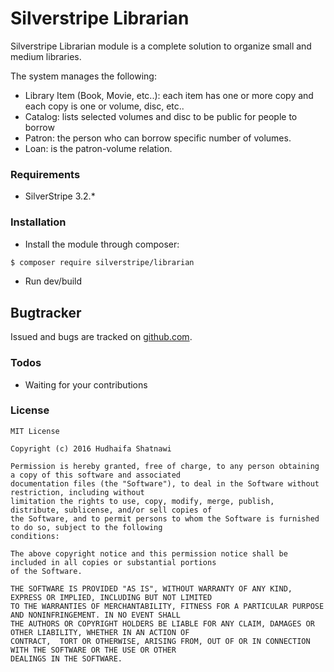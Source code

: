 # Silverstripe Librarian
Silverstripe Librarian module is a complete solution to organize small and medium libraries.

The system manages the following:

 - Library Item (Book, Movie, etc..): each item has one or more copy and each copy is one or volume, disc, etc..
 - Catalog: lists selected volumes and disc to be public for people to borrow
 - Patron: the person who can borrow specific number of volumes.
 - Loan: is the patron-volume relation.

### Requirements
 - SilverStripe 3.2.*

### Installation
- Install the module through composer:
```sh
$ composer require silverstripe/librarian
```
- Run dev/build

## Bugtracker
Issued and bugs are tracked on [github.com].

### Todos
 - Waiting for your contributions
 
### License

    MIT License

    Copyright (c) 2016 Hudhaifa Shatnawi

    Permission is hereby granted, free of charge, to any person obtaining a copy of this software and associated 
    documentation files (the "Software"), to deal in the Software without restriction, including without 
    limitation the rights to use, copy, modify, merge, publish, distribute, sublicense, and/or sell copies of 
    the Software, and to permit persons to whom the Software is furnished to do so, subject to the following
    conditions:

    The above copyright notice and this permission notice shall be included in all copies or substantial portions 
    of the Software.

    THE SOFTWARE IS PROVIDED "AS IS", WITHOUT WARRANTY OF ANY KIND, EXPRESS OR IMPLIED, INCLUDING BUT NOT LIMITED 
    TO THE WARRANTIES OF MERCHANTABILITY, FITNESS FOR A PARTICULAR PURPOSE AND NONINFRINGEMENT. IN NO EVENT SHALL 
    THE AUTHORS OR COPYRIGHT HOLDERS BE LIABLE FOR ANY CLAIM, DAMAGES OR OTHER LIABILITY, WHETHER IN AN ACTION OF 
    CONTRACT,  TORT OR OTHERWISE, ARISING FROM, OUT OF OR IN CONNECTION WITH THE SOFTWARE OR THE USE OR OTHER 
    DEALINGS IN THE SOFTWARE.


   [github.com]: <http://github.com/hudhaifas/silverstripe-librarian/issues>
